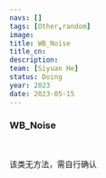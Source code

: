 ```yaml
---
navs: []
tags: [Other,random]
image:
title: WB_Noise
title_cn:
description: 
team: [Siyuan He]
status: Doing
year: 2023
date: 2023-05-15
---
```

<style>
table th:first-of-type {
width:5%;
}
table th:nth-of-type(2) {
width:20%;
}
table th:nth-of-type(3) {
width:30%;
}
table th:nth-of-type(4) {
width:30%;
}
table th:nth-of-type(5) {
width:8cm;
}
table th {
color: rgba(0,0,0)!important;
font-weight: bold; /*加粗*/
/* text-align: center !important; 内容居中，加上 !important 避免被 Markdown 样式覆盖 */
background: rgba(224,229,223,10)!important; /*背景色*/
}
</style>
            


### WB_Noise

<br>

该类无方法，需自行确认